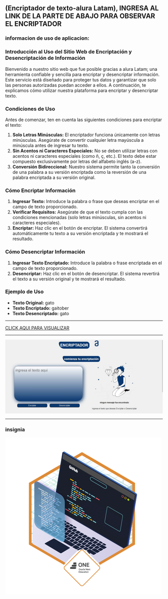 ##    (Encriptador de texto-alura Latam),  INGRESA AL LINK DE LA PARTE DE ABAJO PARA OBSERVAR EL ENCRIPTADOR
### informacion de uso de aplicacion:

### Introducción al Uso del Sitio Web de Encriptación y Desencriptación de Información

Bienvenido a nuestro sitio web que fue posible gracias a alura Latam; una herramienta confiable y sencilla para encriptar y desencriptar información. Este servicio está diseñado para proteger tus datos y garantizar que solo las personas autorizadas puedan acceder a ellos. A continuación, te explicamos cómo utilizar nuestra plataforma para encriptar y desencriptar texto.

### Condiciones de Uso

Antes de comenzar, ten en cuenta las siguientes condiciones para encriptar el texto:

1. **Solo Letras Minúsculas:** El encriptador funciona únicamente con letras minúsculas. Asegúrate de convertir cualquier letra mayúscula a minúscula antes de ingresar tu texto.
2. **Sin Acentos ni Caracteres Especiales:** No se deben utilizar letras con acentos ni caracteres especiales (como ñ, ç, etc.). El texto debe estar compuesto exclusivamente por letras del alfabeto inglés (a-z).
3. **Conversión Bidireccional:** Nuestro sistema permite tanto la conversión de una palabra a su versión encriptada como la reversión de una palabra encriptada a su versión original.

### Cómo Encriptar Información

1. **Ingresar Texto:** Introduce la palabra o frase que deseas encriptar en el campo de texto proporcionado.
2. **Verificar Requisitos:** Asegúrate de que el texto cumpla con las condiciones mencionadas (solo letras minúsculas, sin acentos ni caracteres especiales).
3. **Encriptar:** Haz clic en el botón de encriptar. El sistema convertirá automáticamente tu texto a su versión encriptada y te mostrará el resultado.

### Cómo Desencriptar Información

1. **Ingresar Texto Encriptado:** Introduce la palabra o frase encriptada en el campo de texto proporcionado.
2. **Desencriptar:** Haz clic en el botón de desencriptar. El sistema revertirá el texto a su versión original y te mostrará el resultado.

### Ejemplo de Uso

- **Texto Original:** gato
- **Texto Encriptado:** gaitober
- **Texto Desencriptado:** gato

___

[ CLICK AQUI PARA VISUALIZAR ](https://encriptador-de-texto-xi.vercel.app/)

___

![imagen](imagenes/imagenprevia.JPG)

___

### insignia
![imagen](imagenes/Prancheta3.png)

